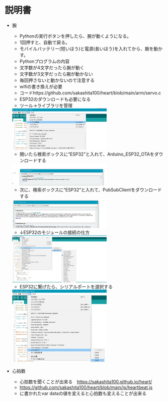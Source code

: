 # 説明書　　
- 腕
  - Pythonの実行ボタンを押したら、腕が動くようになる。
  - 1回押すと、自動で戻る。
  - モバイルバッテリー(短いほう)と電源(長いほう)を入れてから、腕を動かす。
  - Pythonプログラムの内容
  - 文字数が4文字だったら腕が動く
  - 文字数が3文字だったら腕が動かない
  - 毎回押さないと動かないので注意する
  - wifiの書き換えが必要
  - コードhttps://github.com/sakashita100/heart/blob/main/arm/servo.c
  - ESP32のダウンロードも必要になる
  - ツール→ライブラリを管理
   <img src="images/ESP32_2.jpg" width=300>

  - 開いたら検索ボックスに“ESP32”と入れて、Arduino_ESP32_OTAをダウンロードする
   <img src="images/ESP32_3.jpg" width=300>

  - 次に、検索ボックスに“ESP32”と入れて、PubSubClientをダウンロードする
   <img src="images/ESP32_5.jpg" width=300>
   

  - ↓ESP32のモジュールの接続の仕方
   <img src="images/ESP32.jpg" width=300>
   
  - ESP32に繋げたら、シリアルポートを選択する
   <img src="images/ESP32_4.jpg" width=300>
   

- 心拍数
  - 心拍数を聞くことが出来る　https://sakashita100.github.io/heart/
  - https://github.com/sakashita100/heart/blob/main/js/heartbeat.js
  - に書かれたvar dataの値を変えると心拍数も変えることが出来る
